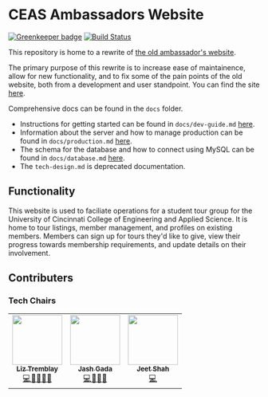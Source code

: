# CEAS Ambassadors Website

[![Greenkeeper badge](https://badges.greenkeeper.io/kurtlewis/ceas-ambassadors-website.svg)](https://greenkeeper.io/)
[![Build Status](https://travis-ci.org/ceas-ambassadors/ceas-ambassadors-website.svg?branch=master)](https://travis-ci.org/ceas-ambassadors/ceas-ambassadors-website)

This repository is home to a rewrite of [the old ambassador's website](https://github.com/kurtlewis/OrganizationManager).

The primary purpose of this rewrite is to increase ease of maintainence, allow for new functionality, and to fix some of the pain points of the old website, both from a development and user standpoint. You can find the site [here](https://ucceasambassadors.com/).

Comprehensive docs can be found in the `docs` folder. 
* Instructions for getting started can be found in `docs/dev-guide.md` [here](docs/dev-guide.md).
* Information about the server and how to manage production can be found in `docs/production.md` [here](docs/production.md).
* The schema for the database and how to connect using MySQL can be found in `docs/database.md` [here](docs/database.md).
* The `tech-design.md` is deprecated documentation.

## Functionality
This website is used to faciliate operations for a student tour group for the University of Cincinnati College of Engineering and Applied Science. It is home to tour listings, member management, and profiles on existing members. Members can sign up for tours they'd like to give, view their progress towards membership requirements, and update details on their involvement.

## Contributers
### Tech Chairs
<table>
  <tr>
    <td align="center"><a href="https://github.com/lizisawizard"><img src="https://avatars.githubusercontent.com/u/48833213?v=4" width="100px;" alt=""/><br /><sub><b>Liz Tremblay</b></sub></a><br /><a href="https://github.com/ceas-ambassadors/ceas-ambassadors-website/commits?author=lizisawizard" title="Code">💻🎨📆🧑‍🏫</a></td>
    <td align="center"><a href="https://github.com/Jashgada"><img src="https://avatars.githubusercontent.com/u/30024526?v=4" width="100px;" alt=""/><br /><sub><b>Jash Gada</b></sub></a><br /><a href="https://github.com/ceas-ambassadors/ceas-ambassadors-website/commits?author=Jashgada" title="Code">💻🧑‍🏫🚧</a></td>
    <td align="center"><a href="https://github.com/JeetShah1143"><img src="https://avatars.githubusercontent.com/u/63007766?v=4" width="100px;" alt=""/><br /><sub><b>Jeet Shah</b></sub></a><br /><a href="https://github.com/ceas-ambassadors/ceas-ambassadors-website/commits?author=JeetShah1143" title="Code">💻</a></td>
</table>
